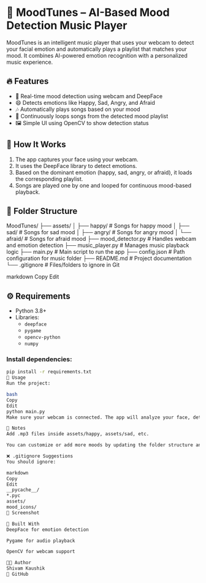 # 🎵 MoodTunes – AI-Based Mood Detection Music Player

MoodTunes is an intelligent music player that uses your webcam to detect your facial emotion and automatically plays a playlist that matches your mood. It combines AI-powered emotion recognition with a personalized music experience.

## 🔥 Features

- 🎥 Real-time mood detection using webcam and DeepFace
- 😄 Detects emotions like Happy, Sad, Angry, and Afraid
- 🎶 Automatically plays songs based on your mood
- 🔁 Continuously loops songs from the detected mood playlist
- 🖼 Simple UI using OpenCV to show detection status

## 🧠 How It Works

1. The app captures your face using your webcam.
2. It uses the DeepFace library to detect emotions.
3. Based on the dominant emotion (happy, sad, angry, or afraid), it loads the corresponding playlist.
4. Songs are played one by one and looped for continuous mood-based playback.

## 📁 Folder Structure

MoodTunes/
├── assets/
│ ├── happy/ # Songs for happy mood
│ ├── sad/ # Songs for sad mood
│ ├── angry/ # Songs for angry mood
│ └── afraid/ # Songs for afraid mood
├── mood_detector.py # Handles webcam and emotion detection
├── music_player.py # Manages music playback logic
├── main.py # Main script to run the app
├── config.json # Path configuration for music folder
├── README.md # Project documentation
└── .gitignore # Files/folders to ignore in Git

markdown
Copy
Edit

## ⚙️ Requirements

- Python 3.8+
- Libraries:
  - `deepface`
  - `pygame`
  - `opencv-python`
  - `numpy`

### Install dependencies:
```bash
pip install -r requirements.txt
🚀 Usage
Run the project:

bash
Copy
Edit
python main.py
Make sure your webcam is connected. The app will analyze your face, detect your mood, and start playing songs from the matching playlist.

🧾 Notes
Add .mp3 files inside assets/happy, assets/sad, etc.

You can customize or add more moods by updating the folder structure and emotion map.

❌ .gitignore Suggestions
You should ignore:

markdown
Copy
Edit
__pycache__/
*.pyc
assets/
mood_icons/
📸 Screenshot

🤖 Built With
DeepFace for emotion detection

Pygame for audio playback

OpenCV for webcam support

🧑‍💻 Author
Shivam Kaushik
🔗 GitHub

